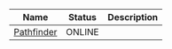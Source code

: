 
|Name|Status|Description|
| ------ | ------ | ----- |
|[Pathfinder](http://euqrjceb3fa3o2rxjuqqkx76qjreqjlvtidfpgfyv6cd4z22hybnccyd.onion/)| ONLINE ||
